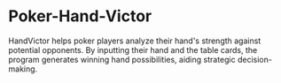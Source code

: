 # Poker-Hand-Victor
HandVictor helps poker players analyze their hand's strength against potential opponents. By inputting their hand and the table cards, the program generates winning hand possibilities, aiding strategic decision-making.
